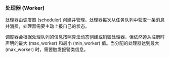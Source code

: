 ### 处理器 (Worker)

处理器由调度器 (scheduler) 创建并管理。处理器每次从任务队列中获取一条消息并消费，处理器需要主动上报自己的状态。

调度器会根据处理队列的信息按照算法动态创建或销毁处理器，但依然遵从注册时声明的最大 (max_worker) 和最小 (min_worker) 值。当分配的处理器达到最大 (max_worker) 时，需要触发报警类信息。
